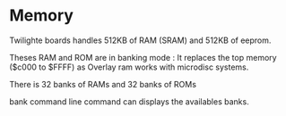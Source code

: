 # Memory

Twilighte boards handles 512KB of RAM (SRAM) and 512KB of eeprom.

Theses RAM and ROM are in banking mode : It replaces the top memory ($c000 to $FFFF) as Overlay ram works with microdisc systems.

There is 32 banks of RAMs and 32 banks of ROMs

bank command line command can displays the availables banks.


